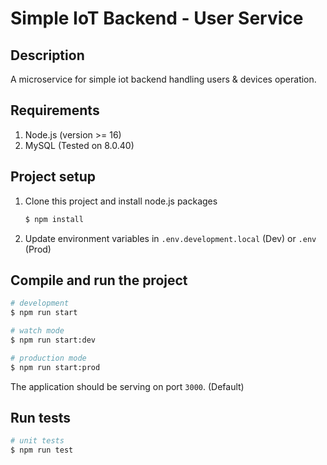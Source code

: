 # Simple IoT Backend - User Service

## Description

A microservice for simple iot backend handling users & devices operation.

## Requirements

1. Node.js (version >= 16)
2. MySQL (Tested on 8.0.40)

## Project setup

1. Clone this project and install node.js packages

    ```bash
    $ npm install
    ```

2. Update environment variables in `.env.development.local` (Dev) or `.env` (Prod)

## Compile and run the project

```bash
# development
$ npm run start

# watch mode
$ npm run start:dev

# production mode
$ npm run start:prod
```

The application should be serving on port `3000`. (Default)

## Run tests

```bash
# unit tests
$ npm run test
```